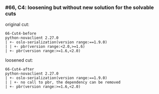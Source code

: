 ### #66, C4: loosening but without new solution for the solvable cuts
original cut:

```
66-Cut4-before
python-novaclient 2.27.0
| +- oslo-serialization(version range:==1.9.0)
| | +- pbr(version range:<2.0,>=1.6)
| +- pbr(version range:>=1.6,<2.0)
```




loosened cut:
```
66-Cut4-after
python-novaclient 2.27.0
| +- oslo-serialization(version range:==1.9.0)
| | +- no call to pbr, the dependency can be removed
| +- pbr(version range:>=1.6,<2.0)
```




